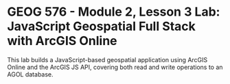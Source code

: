 # GEOG 576 - Module 2, Lesson 3 Lab: JavaScript Geospatial Full Stack with ArcGIS Online
This lab builds a JavaScript-based geospatial application using ArcGIS Online and the ArcGIS JS API, covering both read and write operations to an AGOL database.




